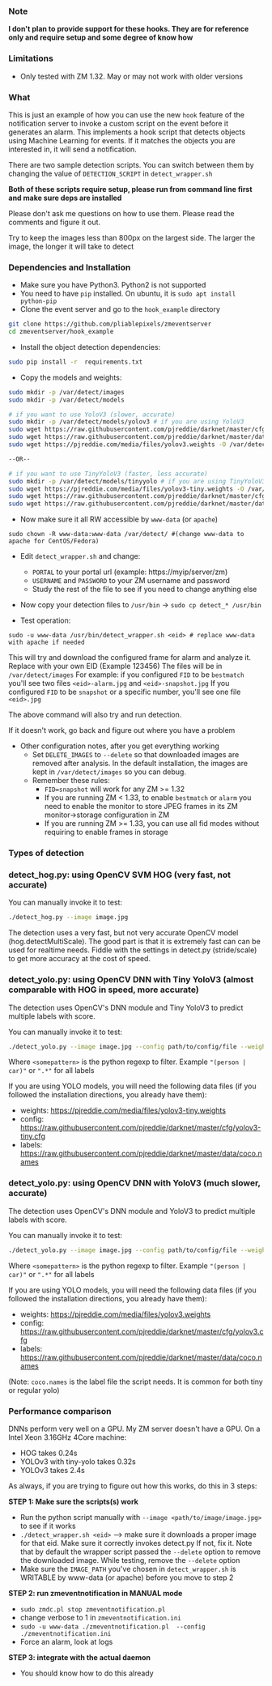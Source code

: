 ### Note

**I don't plan to provide support for these hooks. They are for reference only and require setup and some degree of know how**


### Limitations

* Only tested with ZM 1.32. May or may not work with older versions

### What
This is just an example of how you can use the new `hook` feature of the notification server
to invoke a custom script on the event before it generates an alarm. This implements a hook script that detects
objects using Machine Learning for events. If it matches the objects you are interested in, it will send a notification.

There are two sample detection scripts. You can switch between them by changing the value of
`DETECTION_SCRIPT` in `detect_wrapper.sh`

**Both of these scripts require setup, please run from command line first and 
make sure deps are installed**

Please don't ask me questions on how to use them. Please read the comments and figure it out.

Try to keep the images less than 800px on the largest side. The larger the image, the longer
it will take to detect

### Dependencies and Installation

*  Make sure you have Python3. Python2 is not supported
*  You need to have `pip` installed. On ubuntu, it is `sudo apt install python-pip`
*  Clone the event server and go to the `hook_example` directory 

```bash
git clone https://github.com/pliablepixels/zmeventserver 
cd zmeventserver/hook_example
```

* Install the object detection dependencies:
```bash
sudo pip install -r  requirements.txt 
```

* Copy the models and weights:
```bash
sudo mkdir -p /var/detect/images
sudo mkdir -p /var/detect/models

# if you want to use YoloV3 (slower, accurate)
sudo mkdir -p /var/detect/models/yolov3 # if you are using YoloV3
sudo wget https://raw.githubusercontent.com/pjreddie/darknet/master/cfg/yolov3.cfg -O /var/detect/models/yolov3/yolov3.cfg
sudo wget https://raw.githubusercontent.com/pjreddie/darknet/master/data/coco.names -O /var/detect/models/yolov3/yolov3_classes.txt
sudo wget https://pjreddie.com/media/files/yolov3.weights -O /var/detect/models/yolov3/yolov3.weights

--OR--

# if you want to use TinyYoloV3 (faster, less accurate)
sudo mkdir -p /var/detect/models/tinyyolo # if you are using TinyYoloV3
sudo wget https://pjreddie.com/media/files/yolov3-tiny.weights -O /var/detect/models/tinyyolo/yolov3-tiny.weights
sudo wget https://raw.githubusercontent.com/pjreddie/darknet/master/cfg/yolov3-tiny.cfg -O /var/detect/models/tinyyolo/yolov3-tiny.cfg
sudo wget https://raw.githubusercontent.com/pjreddie/darknet/master/data/coco.names -O /var/detect/models/tinyyolo/yolov3-tiny.txt
```

* Now make sure it all RW accessible by `www-data` (or `apache`)
```
sudo chown -R www-data:www-data /var/detect/ #(change www-data to apache for CentOS/Fedora)
```

* Edit `detect_wrapper.sh` and change:
    * `PORTAL` to your portal url (example: https://myip/server/zm)
    * `USERNAME` and `PASSWORD` to your ZM username and password
    * Study the rest of the file to see if you need to change anything else     


* Now copy your detection files to `/usr/bin` -> `sudo cp detect_* /usr/bin`

* Test operation:
```
sudo -u www-data /usr/bin/detect_wrapper.sh <eid> # replace www-data with apache if needed

```

This will try and download the configured frame for alarm <eid> and analyze it. Replace with your own EID (Example 123456)
The files will be in `/var/detect/images`
For example: 
if you configured `FID` to be `bestmatch` you'll see two files `<eid>-alarm.jpg` and `<eid>-snapshot.jpg`
If you configured `FID` to be `snapshot` or a specific number, you'll see one file `<eid>.jpg`

The above command will also try and run detection.

If it doesn't work, go back and figure out where you have a problem

* Other configuration notes, after you get everything working
    * Set `DELETE_IMAGES` to `--delete` so that downloaded images are removed after analysis. In the default installation, the images are kept in `/var/detect/images` so you can debug.
    * Remember these rules:
        * `FID=snapshot` will work for any ZM >= 1.32
        * If you are running ZM < 1.33, to enable `bestmatch` or `alarm` you need to enable the monitor to store JPEG frames in its ZM monitor->storage configuration in ZM 
        * If you are running ZM >= 1.33, you can use all fid modes without requiring to enable frames in storage

### Types of detection

### detect_hog.py: using OpenCV SVM HOG (very fast, not accurate)

You can manually invoke it to test:

```bash
./detect_hog.py --image image.jpg
```

The detection uses a very fast, but not very accurate OpenCV model (hog.detectMultiScale). 
The good part is that it is extremely fast can can be used for realtime needs. 
Fiddle with the settings in detect.py (stride/scale) to get more accuracy at the cost of speed.

### detect_yolo.py:  using OpenCV DNN with Tiny YoloV3 (almost comparable with HOG in speed, more accurate)

The detection uses OpenCV's DNN module and Tiny YoloV3 to predict multiple labels with score.

You can manually invoke it to test:

```bash
./detect_yolo.py --image image.jpg --config path/to/config/file --weight path/to/weights/file --label path/to/label/file --pattern "<somepattern>"
```

Where `<somepattern>` is the python regexp to filter. Example `"(person | car)"`  or `".*"` for all labels


If you are using YOLO models, you will need the following data files (if you followed the installation directions, you already have them):
* weights: https://pjreddie.com/media/files/yolov3-tiny.weights
* config:  https://raw.githubusercontent.com/pjreddie/darknet/master/cfg/yolov3-tiny.cfg
* labels:  https://raw.githubusercontent.com/pjreddie/darknet/master/data/coco.names




### detect_yolo.py:  using OpenCV DNN with YoloV3 (much slower, accurate)

The detection uses OpenCV's DNN module and YoloV3 to predict multiple labels with score.

You can manually invoke it to test:

```bash
./detect_yolo.py --image image.jpg --config path/to/config/file --weight path/to/weights/file --label path/to/label/file --pattern "<somepattern>"
```

Where `<somepattern>` is the python regexp to filter. Example `"(person | car)"`  or `".*"` for all labels

If you are using YOLO models, you will need the following data files (if you followed the installation directions, you already have them):
* weights: https://pjreddie.com/media/files/yolov3.weights
* config: https://raw.githubusercontent.com/pjreddie/darknet/master/cfg/yolov3.cfg
* labels: https://raw.githubusercontent.com/pjreddie/darknet/master/data/coco.names

(Note: `coco.names` is the label file the script needs. It is common for both tiny or regular yolo)


### Performance comparison

DNNs perform very well on a GPU. My ZM server doesn't have a GPU. 
On a Intel Xeon 3.16GHz 4Core machine:
- HOG takes 0.24s
- YOLOv3 with tiny-yolo takes 0.32s
- YOLOv3 takes 2.4s


As always, if you are trying to figure out how this works, do this in 3 steps:

**STEP 1: Make sure the scripts(s) work**
- Run the python script manually with `--image <path/to/image/image.jpg>` to see if it works
- `./detect_wrapper.sh <eid>` --> make sure it downloads a proper image for that eid. Make sure it correctly invokes detect.py If not, fix it. Note that by default the wrapper script passed the `--delete` option to remove the downloaded image. While testing, remove the `--delete` option
- Make sure the `IMAGE_PATH` you've chosen in `detect_wrapper.sh` is WRITABLE by www-data (or apache) before you move to step 2

**STEP 2: run zmeventnotification in MANUAL mode**
* `sudo zmdc.pl stop zmeventnotification.pl`
*  change verbose to 1 in `zmeventnotification.ini`
*  `sudo -u www-data ./zmeventnotification.pl  --config ./zmeventnotification.ini`
*  Force an alarm, look at logs

**STEP 3: integrate with the actual daemon**

* You should know how to do this already
